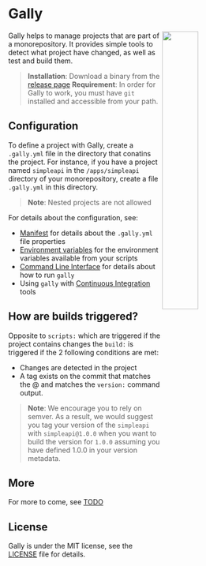 # Gally

<img align="right" src="https://user-images.githubusercontent.com/747/49454572-b0c3e600-f7e5-11e8-9be3-3feadfff1a52.jpeg" width="38%">

Gally helps to manage projects that are part of a monorepository. It provides
simple tools to detect what project have changed, as well as test and build
them.

> **Installation**: Download a binary from the [release page](https://github.com/missena-corp/gally/releases)
> **Requirement**: In order for Gally to work, you must have `git` installed
  and accessible from your path.

## Configuration

To define a project with Gally, create a `.gally.yml` file in the directory
that conatins the project. For instance, if you have a project named
`simpleapi` in the `/apps/simpleapi` directory of your monorepository, create
a file `.gally.yml` in this directory.

> **Note**: Nested projects are not allowed

For details about the configuration, see:

- [Manifest](docs/MANIFEST.md) for details about the `.gally.yml` file
  properties
- [Environment variables](docs/VARIABLES.md) for the environment variables
  available from your scripts
- [Command Line Interface](docs/COMMAND.md) for details about how to run
  `gally`
- Using `gally` with [Continuous Integration](docs/CI.md) tools

## How are builds triggered?

Opposite to `scripts:` which are triggered if the project contains changes
the `build:` is triggered if the 2 following conditions are met:

- Changes are detected in the project
- A tag exists on the commit that matches the <project>@<version> and matches
  the `version:` command output.

> **Note**: We encourage you to rely on semver. As a result, we would suggest
  you tag your version of the `simpleapi` with `simpleapi@1.0.0` when you want
  to build the version for `1.0.0` assuming you have defined 1.0.0 in your
  version metadata.

## More

For more to come, see [TODO](TODO.md)

## License

Gally is under the MIT license, see the [LICENSE](LICENSE) file for details.

